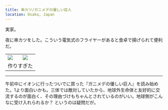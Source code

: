 ```yaml
---
title: 串カツ/ガニメデの優しい巨人
location: Osaka, Japan
---
```


実家。

夜に串カツをした。こういう電気式のフライヤーがあると食卓で揚げられて便利だ。

<table>
  <tr>
    <td><img class="caption" src="https://photos.apkas.net/medium/202408/20240826-172732.webp" /></td>
    <td><img class="caption" src="https://photos.apkas.net/medium/202408/20240826-174655.webp" /></td>
  </tr>
  <tr>
    <td colspan="2">作りすぎた</td>
  </tr>
</table>

---

午前中にイオンに行ったついでに買った『ガニメデの優しい巨人』を読み始めた。1より面白いかも。三体では敵対していたから、地球外生命体と友好的に交流するのが面白く、その理由づけもちゃんとされているのがいい。地球側がこんなに受け入れられるか？ というのは疑問だが。
